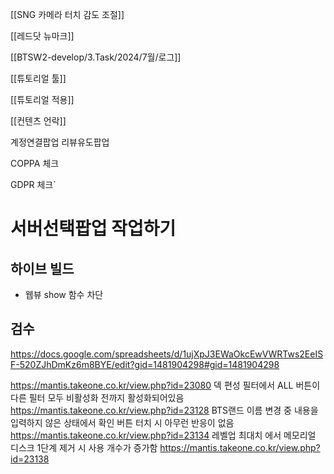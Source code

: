 [[SNG 카메라 터치 감도 조절]]

[[레드닷 뉴마크]]

[[BTSW2-develop/3.Task/2024/7월/로그]]

[[튜토리얼 툴]]

[[튜토리얼 적용]]

[[컨텐츠 언락]]


계정연결팝업
리뷰유도팝업

COPPA 체크

GDPR 체크`

# 서버선택팝업 작업하기





## 하이브 빌드

- 웹뷰 show 함수 차단





## 검수

https://docs.google.com/spreadsheets/d/1ujXpJ3EWaOkcEwVWRTws2EeISF-520ZJhDmKz6m8BYE/edit?gid=1481904298#gid=1481904298

https://mantis.takeone.co.kr/view.php?id=23080  덱 편성 필터에서 ALL 버튼이 다른 필터 모두 비활성화 전까지 활성화되어있음
https://mantis.takeone.co.kr/view.php?id=23128  BTS랜드 이름 변경 중 내용을 입력하지 않은 상태에서 확인 버튼 터치 시 아무런 반응이 없음
https://mantis.takeone.co.kr/view.php?id=23134  레벨업 최대치 에서 메모리얼 디스크 1단계 제거 시 사용 개수가 증가함
https://mantis.takeone.co.kr/view.php?id=23138  



